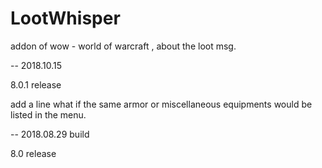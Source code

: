 # LootWhisper

addon of wow - world of warcraft , about the loot msg.

-- 2018.10.15

8.0.1 release

add a line what if the same armor or miscellaneous equipments would be listed in the menu. 

-- 2018.08.29 build 

8.0 release
